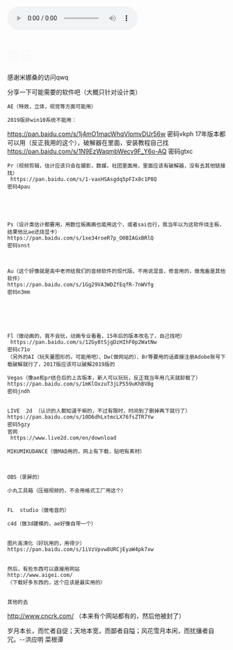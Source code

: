<html lang="en">
<head>
<body>    
    <meta charset="UTF-8">
    <title>蘑菇の</title>
    <style  type="text/css">
        body{
            background-image: url(3.jpg);
            background-size: 100% 100%;
            height:100%;
        }
        html{
            height: 100%;
        }
         @keyframes myfirst {
            from {opacity:0}
            to {opacity: 100}
        }
        h1{
            animation: myfirst 3s infinite;
        }
    </style>    
<body>
<audio src="2.mp3" controls="controls"  autoplay="autoplay">
</audio>  
<h1>蘑菇</h1>
<p>感谢米娜桑的访问qwq</p>
<p>分享一下可能需要的软件吧（大概只针对设计类）

    AE（特效，立体，视觉等方面可能用）

    2019版非win10系统不能用：
   https://pan.baidu.com/s/1j4mO1macWhqVlomvDUr56w
    密码vkph
    17年版本都可以用（反正我用的这个），破解器在里面，安装教程自己找
     https://pan.baidu.com/s/1N9EzWaqmbWecv9F_Y6o-AQ
    密码gtxc


    Pr（视频剪辑，估计应该只会在摄影，数媒，社团里面用，里面应该有破解器，没有去其他链接找）
     https://pan.baidu.com/s/1-vaxHSAsgdq5pFIx8c1P8Q
    密码4pau





    Ps（设计类估计都要用，用数位板画画也能用这个，或者sai也行，我当年以为这软件烧主板，结果他比ae还烧显卡）
    https://pan.baidu.com/s/1xe34roeR7p_O0BIAGxBRlQ
    密码snst



    Au（这个好像就是高中老师给我们的音频软件的现代版，不用说混音，修音用的，做鬼畜是其他软件）
    https://pan.baidu.com/s/1Gg29VA3WDZfEqfR-7nWVfg
    密码n3mm






    Fl（做动画的，我不会玩，动画专业看看，15年后的版本改名了，自己找吧）
     https://pan.baidu.com/s/12Gy8tSjgDzHIhF0p2WatNw
    密码c71o
    （另外的AI（玩矢量图形的，可能用吧）、Dw(做网站的）、Br等要用的话直接注册Adobe账号下载破解就行了，2017版应该可以破解2019版的

    Vegas（像ae和pr结合后的上古版本，新人可以玩玩，反正我当年用几天就卸载了）
    https://pan.baidu.com/s/1mKlOxzuT3jLPS59uKhBVBg
    密码jndh


    LIVE  2d （认识的人都知道干嘛的，不过有限时，时间到了删掉再下就行了）
    https://pan.baidu.com/s/10D6dhLxtmcLX76fsZTR7Yw
    密码5gzy
    官网
     https://www.live2d.com/en/download

    MIKUMIKUDANCE（做MAD用的，网上有下载，贴吧有素材）



    OBS（录屏的）

    小丸工具箱（压缩视频的，不会用格式工厂用这个）


    FL 	studio（做电音的）

    c4d（做3d建模的，ae好像自带一个）


    图片高清化（好玩用的，用得少）
    https://pan.baidu.com/s/1iVzVpvw8URCjEyaW4pk7xw


    然后，有些东西可以直接用网站
    http://www.aigei.com/
    （下载好多东西的，这个应该是最实用的）


    其他的去
  http://www.cncrk.com/
    （本来有个网站都有的，然后他被封了）</p>


</body>
<p>岁月本长，而忙者自促；天地本宽，而鄙者自隘；风花雪月本闲，而扰攘者自冗。--洪应明 菜根谭

</p>
